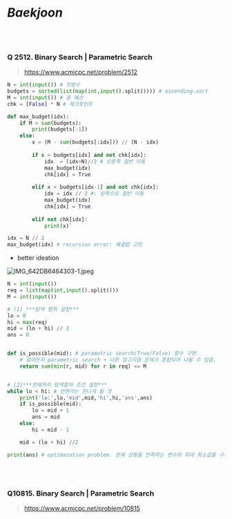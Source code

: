 # ***Baekjoon***

<br></br>
### Q 2512. Binary Search | Parametric Search
> https://www.acmicpc.net/problem/2512 <br>


```python
N = int(input()) # 지방수
budgets = sorted(list(map(int,input().split()))) # ascending-sort
M = int(input()) # 총 예산
chk = [False] * N # 체크포인트 

def max_budget(idx):
    if M > sum(budgets):
        print(budgets[-1])
    else:
        x = (M - sum(budgets[:idx])) // (N - idx)
        
        if x > budgets[idx] and not chk[idx]:
            idx  = (idx+N)//2 # 오른쪽 절반 이동
            max_budget(idx)
            chk[idx] = True
            
        elif x < budgets[idx-1] and not chk[idx]:
            idx = idx // 2 #: 왼쪽으로 절반 이동
            max_budget(idx)
            chk[idx] = True
            
        elif not chk[idx]:
            print(x)`

idx = N // 2
max_budget(idx) # recursion error: 해결법 고민
```

- better ideation

![IMG_642DB6464303-1.jpeg](attachment:61300ddb-d8a7-48d9-89f8-d3e36a79315d.jpeg)


```python
N = int(input())
req = list(map(int,input().split()))
M = int(input())

# (1) ***탐색 범위 설정***
lo = 0
hi = max(req)
mid = (lo + hi) // 2
ans = 0 


def is_possible(mid): # parametric search(True/False) 함수 구현 
    # 얼마든지 parametric search + 다른 알고리즘 문제가 혼합되어 나올 수 있음. 
    return sum(min(r, mid) for r in req) <= M


# (2)***언제까지 탐색할지 조건 설정***
while lo < hi: # 언젠가는 만나게 될 것
    print('lo:',lo,'mid',mid,'hi',hi,'ans',ans)
    if is_possible(mid): 
        lo = mid + 1
        ans = mid
    else:
        hi = mid - 1

    mid = (lo + hi) //2

print(ans) # optimazation problem. 문제 상황을 만족하는 변수의 최대 최소값을 구하는 문제 

```

<br></br>
### Q10815. Binary Search | Parametric Search
> https://www.acmicpc.net/problem/10815 <br>


```python

```

